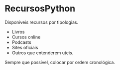 # RecursosPython

Disponiveis recursos por tipologias.

- Livros
- Cursos online
- Podcasts
- Sites oficiais
- Outros que entenderem uteis.

Sempre que possível, colocar por ordem cronológica.
